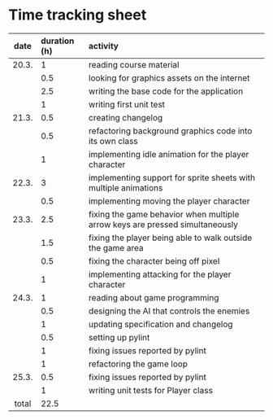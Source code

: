 # Time tracking sheet

| date  | duration (h) | activity                                                                     |
| :---: | :---         | :---                                                                         |
| 20.3. | 1            | reading course material                                                      |
|       | 0.5          | looking for graphics assets on the internet                                  |
|       | 2.5          | writing the base code for the application                                    |
|       | 1            | writing first unit test                                                      |
| 21.3. | 0.5          | creating changelog                                                           |
|       | 0.5          | refactoring background graphics code into its own class                      |
|       | 1            | implementing idle animation for the player character                         |
| 22.3. | 3            | implementing support for sprite sheets with multiple animations              |
|       | 0.5          | implementing moving the player character                                     |
| 23.3. | 2.5          | fixing the game behavior when multiple arrow keys are pressed simultaneously |
|       | 1.5          | fixing the player being able to walk outside the game area                   |
|       | 0.5          | fixing the character being off pixel                                         |
|       | 1            | implementing attacking for the player character                              |
| 24.3. | 1            | reading about game programming                                               |
|       | 0.5          | designing the AI that controls the enemies                                   |
|       | 1            | updating specification and changelog                                         |
|       | 0.5          | setting up pylint                                                            |
|       | 1            | fixing issues reported by pylint                                             |
|       | 1            | refactoring the game loop                                                    |
| 25.3. | 0.5          | fixing issues reported by pylint                                             |
|       | 1            | writing unit tests for Player class                                          |
| total | 22.5         |                                                                              |
